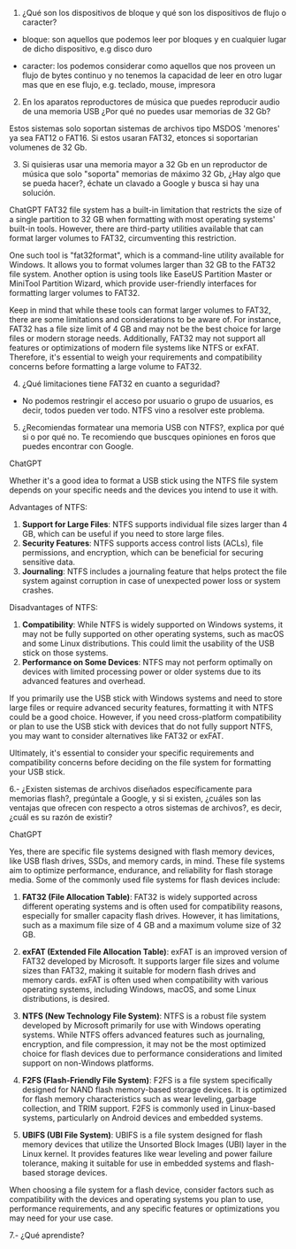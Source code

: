1. ¿Qué son los dispositivos de bloque y qué son los dispositivos de flujo o caracter?

- bloque: son aquellos que podemos leer por bloques y en cualquier lugar de dicho dispositivo, e.g disco duro

- caracter: los podemos considerar como aquellos que nos proveen un flujo de bytes continuo y no tenemos la capacidad de leer en otro
lugar mas que en ese flujo, e.g. teclado, mouse, impresora

2.  En los aparatos reproductores de música que puedes reproducir audio de una memoria USB
¿Por qué no puedes usar memorias de 32 Gb?

Estos sistemas solo soportan sistemas de archivos tipo MSDOS 'menores' ya sea FAT12 o FAT16. Si estos usaran FAT32, etonces si soportarian volumenes de 32 Gb.

3. Si quisieras usar una memoria mayor a 32 Gb en un reproductor de música que solo "soporta"
memorias de máximo 32 Gb, ¿Hay algo que se pueda hacer?, échate un clavado a Google y busca si hay una solución.

ChatGPT
FAT32 file system has a built-in limitation that restricts the size of a single partition to 32 GB when formatting with most operating systems' built-in tools.
However, there are third-party utilities available that can format larger volumes to FAT32, circumventing this restriction.

One such tool is "fat32format", which is a command-line utility available for Windows. It allows you to format volumes larger than 32 GB to the FAT32 file system.
Another option is using tools like EaseUS Partition Master or MiniTool Partition Wizard, which provide user-friendly interfaces for formatting larger volumes to FAT32.

Keep in mind that while these tools can format larger volumes to FAT32, there are some limitations and considerations to be aware of.
For instance, FAT32 has a file size limit of 4 GB and may not be the best choice for large files or modern storage needs. 
Additionally, FAT32 may not support all features or optimizations of modern file systems like NTFS or exFAT. 
Therefore, it's essential to weigh your requirements and compatibility concerns before formatting a large volume to FAT32.


4. ¿Qué limitaciones tiene FAT32 en cuanto a seguridad?

- No podemos restringir el acceso por usuario o grupo de usuarios, es decir, todos pueden ver todo. NTFS vino a resolver este problema.

5. ¿Recomiendas formatear una memoria USB con NTFS?, explica por qué si o por qué no. Te recomiendo que buscques opiniones en foros que puedes encontrar con Google.   

ChatGPT

Whether it's a good idea to format a USB stick using the NTFS file system depends on your specific needs and the devices you intend to use it with.

Advantages of NTFS:
1. **Support for Large Files**: NTFS supports individual file sizes larger than 4 GB, which can be useful if you need to store large files.
2. **Security Features**: NTFS supports access control lists (ACLs), file permissions, and encryption, which can be beneficial for securing sensitive data.
3. **Journaling**: NTFS includes a journaling feature that helps protect the file system against corruption in case of unexpected power loss or system crashes.

Disadvantages of NTFS:
1. **Compatibility**: While NTFS is widely supported on Windows systems, it may not be fully supported on other operating systems, such as macOS and some Linux distributions. This could limit the usability of the USB stick on those systems.
2. **Performance on Some Devices**: NTFS may not perform optimally on devices with limited processing power or older systems due to its advanced features and overhead.

If you primarily use the USB stick with Windows systems and need to store large files or require advanced security features, formatting it with NTFS could be a good choice. However, if you need cross-platform compatibility or plan to use the USB stick with devices that do not fully support NTFS, you may want to consider alternatives like FAT32 or exFAT.

Ultimately, it's essential to consider your specific requirements and compatibility concerns before deciding on the file system for formatting your USB stick.

6.- ¿Existen sistemas de archivos diseñados específicamente para memorias flash?, pregúntale a Google, y si si existen, ¿cuáles son las ventajas que ofrecen con respecto a otros sistemas de archivos?, es decir, ¿cuál es su razón de existir? 

ChatGPT

Yes, there are specific file systems designed with flash memory devices, like USB flash drives, SSDs, and memory cards, in mind. These file systems aim to optimize performance, endurance, and reliability for flash storage media. Some of the commonly used file systems for flash devices include:

1. **FAT32 (File Allocation Table)**: FAT32 is widely supported across different operating systems and is often used for compatibility reasons, especially for smaller capacity flash drives. However, it has limitations, such as a maximum file size of 4 GB and a maximum volume size of 32 GB.

2. **exFAT (Extended File Allocation Table)**: exFAT is an improved version of FAT32 developed by Microsoft. It supports larger file sizes and volume sizes than FAT32, making it suitable for modern flash drives and memory cards. exFAT is often used when compatibility with various operating systems, including Windows, macOS, and some Linux distributions, is desired.

3. **NTFS (New Technology File System)**: NTFS is a robust file system developed by Microsoft primarily for use with Windows operating systems. While NTFS offers advanced features such as journaling, encryption, and file compression, it may not be the most optimized choice for flash devices due to performance considerations and limited support on non-Windows platforms.

4. **F2FS (Flash-Friendly File System)**: F2FS is a file system specifically designed for NAND flash memory-based storage devices. It is optimized for flash memory characteristics such as wear leveling, garbage collection, and TRIM support. F2FS is commonly used in Linux-based systems, particularly on Android devices and embedded systems.

5. **UBIFS (UBI File System)**: UBIFS is a file system designed for flash memory devices that utilize the Unsorted Block Images (UBI) layer in the Linux kernel. It provides features like wear leveling and power failure tolerance, making it suitable for use in embedded systems and flash-based storage devices.

When choosing a file system for a flash device, consider factors such as compatibility with the devices and operating systems you plan to use, performance requirements, and any specific features or optimizations you may need for your use case.


7.- ¿Qué aprendiste?
